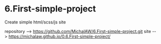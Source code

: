 # 6.First-simple-project
Create simple html/scss/js site

repository --> https://github.com/MichalAW/6.First-simple-project.git
site --> https://michalaw.github.io/0.6.First-simple-project/
